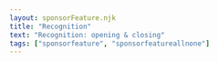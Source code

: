 ```yaml
---
layout: sponsorFeature.njk
title: "Recognition"
text: "Recognition: opening & closing"
tags: ["sponsorfeature", "sponsorfeatureallnone"]
---
```

